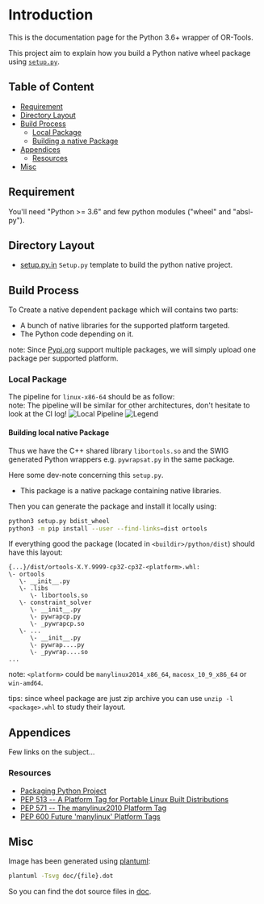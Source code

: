 # Introduction

This is the documentation page for the Python 3.6+ wrapper of OR-Tools.

This project aim to explain how you build a Python native wheel package using
[`setup.py`](https://packaging.python.org/tutorials/packaging-projects/).

## Table of Content

* [Requirement](#requirement)
* [Directory Layout](#directory-layout)
* [Build Process](#build-process)
  * [Local Package](#local-package)
  * [Building a native Package](#building-local-native-package)
* [Appendices](#appendices)
  * [Resources](#resources)
* [Misc](#misc)

## Requirement

You'll need "Python >= 3.6" and few python modules ("wheel" and "absl-py").

## Directory Layout

* [setup.py.in](setup.py.in) `Setup.py` template to build the python native
  project.

## Build Process

To Create a native dependent package which will contains two parts:
* A bunch of native libraries for the supported platform targeted.
* The Python code depending on it.

note: Since [Pypi.org](https://pypi.org/) support multiple packages, we will
simply upload one package per supported platform.

### Local Package

The pipeline for `linux-x86-64` should be as follow: \
note: The pipeline will be similar for other architectures, don't hesitate to
look at the CI log! ![Local Pipeline](doc/local_pipeline.svg)
![Legend](doc/legend.svg)

#### Building local native Package

Thus we have the C++ shared library `libortools.so` and the SWIG generated
Python wrappers e.g. `pywrapsat.py` in the same package.

Here some dev-note concerning this `setup.py`.
* This package is a native package containing native libraries.

Then you can generate the package and install it locally using:
```bash
python3 setup.py bdist_wheel
python3 -m pip install --user --find-links=dist ortools
```

If everything good the package (located in `<buildir>/python/dist`) should have
this layout:
```
{...}/dist/ortools-X.Y.9999-cp3Z-cp3Z-<platform>.whl:
\- ortools
   \- __init__.py
   \- .libs
      \- libortools.so
   \- constraint_solver
      \- __init__.py
      \- pywrapcp.py
      \- _pywrapcp.so
   \- ...
      \- __init__.py
      \- pywrap....py
      \- _pywrap....so
...
```
note: `<platform>` could be `manylinux2014_x86_64`, `macosx_10_9_x86_64` or `win-amd64`.

tips: since wheel package are just zip archive you can use `unzip -l <package>.whl`
to study their layout.

## Appendices

Few links on the subject...

### Resources

* [Packaging Python Project](https://packaging.python.org/tutorials/packaging-projects/)
* [PEP 513 -- A Platform Tag for Portable Linux Built Distributions](https://www.python.org/dev/peps/pep-0513/)
* [PEP 571 -- The manylinux2010 Platform Tag](https://www.python.org/dev/peps/pep-0571/)
* [PEP 600  Future 'manylinux' Platform Tags](https://www.python.org/dev/peps/pep-0600/)

## Misc

Image has been generated using [plantuml](http://plantuml.com/):
```bash
plantuml -Tsvg doc/{file}.dot
```
So you can find the dot source files in [doc](doc).
